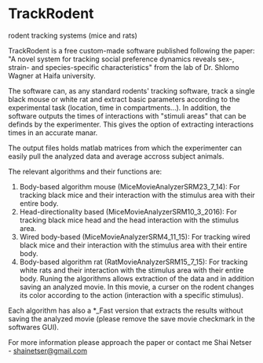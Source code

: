 # TrackRodent
rodent tracking systems (mice and rats)

TrackRodent is a free custom-made software published following the paper: 
"A novel system for tracking social preference dynamics reveals sex-, strain- and species-specific characteristics" 
from the lab of Dr. Shlomo Wagner at Haifa university.

The software can, as any standard rodents' tracking software, track a single black mouse or white rat and extract basic parameters according to the experimental task (location, time in compartments...). In addition, the software outputs the times of interactions with "stimuli areas" that can be definds by the experimenter. This gives the option of extracting interactions times in an accurate manar. 

The output files holds matlab matrices from which the experimenter can easily pull the analyzed data and average accross subject animals.

The relevant algorithms and their functions are:
1) Body-based algorithm mouse (MiceMovieAnalyzerSRM23_7_14):
   For tracking black mice and their interaction with the stimulus area with their entire body.
2) Head-directionality based (MiceMovieAnalyzerSRM10_3_2016):
   For tracking black mice head and the head interaction with the stimulus area.
3) Wired body-based (MiceMovieAnalyzerSRM4_11_15):
   For tracking wired black mice and their interaction with the stimulus area with their entire body.
4) Body-based algorithm rat (RatMovieAnalyzerSRM15_7_15):
   For tracking white rats and their interaction with the stimulus area with their entire body.
Runing the algorithms allows extraction of the data and in addition saving an analyzed movie. In this movie, a curser on the rodent changes its color according to the action (interaction with a specific stimulus). 

Each algorithm has also a *_Fast version that extracts the results without saving the analyzed movie (please remove the save movie checkmark in the softwares GUI).

For more information please approach the paper or contact me
Shai Netser - shainetser@gmail.com

